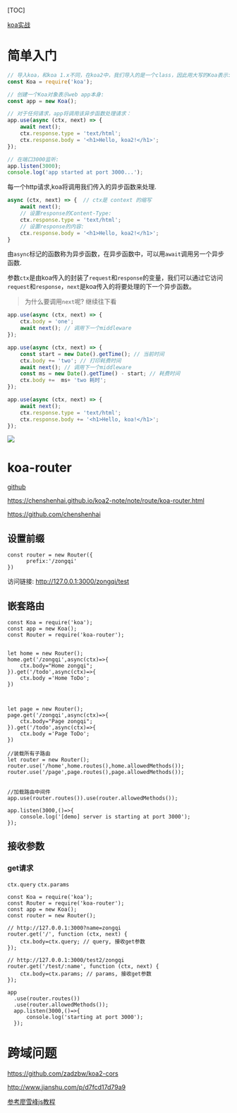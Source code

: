 [TOC]



[koa实战](http://book.apebook.org/minghe/koa-action/hello-koa/index.html)

# 简单入门

```js
// 导入koa，和koa 1.x不同，在koa2中，我们导入的是一个class，因此用大写的Koa表示:
const Koa = require('koa');

// 创建一个Koa对象表示web app本身:
const app = new Koa();

// 对于任何请求，app将调用该异步函数处理请求：
app.use(async (ctx, next) => {
    await next();
    ctx.response.type = 'text/html';
    ctx.response.body = '<h1>Hello, koa2!</h1>';
});

// 在端口3000监听:
app.listen(3000);
console.log('app started at port 3000...');
```

每一个http请求,koa将调用我们传入的异步函数来处理.

```js
async (ctx, next) => {  // ctx是 context 的缩写 
    await next();
    // 设置response的Content-Type:
    ctx.response.type = 'text/html';
    // 设置response的内容:
    ctx.response.body = '<h1>Hello, koa2!</h1>';
}
```

由`async`标记的函数称为异步函数，在异步函数中，可以用`await`调用另一个异步函数.

参数`ctx`是由koa传入的封装了`request`和`response`的变量，我们可以通过它访问`request`和`response`，`next`是koa传入的将要处理的下一个异步函数。

>  为什么要调用`next`呢?  继续往下看

```js
app.use(async (ctx, next) => {
    ctx.body = 'one';
    await next(); // 调用下一个middleware
});

app.use(async (ctx, next) => {
    const start = new Date().getTime(); // 当前时间
    ctx.body += 'two'; // 打印耗费时间
    await next(); // 调用下一个middleware
    const ms = new Date().getTime() - start; // 耗费时间
    ctx.body +=  ms+ 'two 耗时';
});

app.use(async (ctx, next) => {
    await next();
    ctx.response.type = 'text/html';
    ctx.response.body += '<h1>Hello, koa!</h1>';
});

```

![](https://ws1.sinaimg.cn/large/006tKfTcgy1fl7h597f3nj30eo0960sn.jpg)



# koa-router

[github](https://github.com/alexmingoia/koa-router)



https://chenshenhai.github.io/koa2-note/note/route/koa-router.html

https://github.com/chenshenhai

## 设置前缀

```node
const router = new Router({
      prefix:'/zongqi'
})
```

访问链接: http://127.0.0.1:3000/zongqi/test

## 嵌套路由

```nodejs
const Koa = require('koa');
const app = new Koa();
const Router = require('koa-router');
 
 
let home = new Router();
home.get('/zongqi',async(ctx)=>{
    ctx.body="Home zongqi";
}).get('/todo',async(ctx)=>{
    ctx.body ='Home ToDo';
})
 
 
 
let page = new Router();
page.get('/zongqi',async(ctx)=>{
    ctx.body="Page zongqi";
}).get('/todo',async(ctx)=>{
    ctx.body ='Page ToDo';
})
 
//装载所有子路由
let router = new Router();
router.use('/home',home.routes(),home.allowedMethods());
router.use('/page',page.routes(),page.allowedMethods());
 
 
//加载路由中间件
app.use(router.routes()).use(router.allowedMethods());
 
app.listen(3000,()=>{
    console.log('[demo] server is starting at port 3000');
});
```

## 接收参数

### get请求

`ctx.query` `ctx.params`

```node
const Koa = require('koa');
const Router = require('koa-router');
const app = new Koa();
const router = new Router();

// http://127.0.0.1:3000?name=zongqi
router.get('/', function (ctx, next) {
    ctx.body=ctx.query; // query, 接收get参数
});

// http://127.0.0.1:3000/test2/zongqi
router.get('/test/:name', function (ctx, next) {
    ctx.body=ctx.params; // params, 接收get参数
});

app
  .use(router.routes())
  .use(router.allowedMethods());
  app.listen(3000,()=>{
      console.log('starting at port 3000');
  });
```





# 跨域问题

https://github.com/zadzbw/koa2-cors

http://www.jianshu.com/p/d7fcd17d79a9



















[参考廖雪峰js教程](https://www.liaoxuefeng.com/wiki/001434446689867b27157e896e74d51a89c25cc8b43bdb3000/001471087582981d6c0ea265bf241b59a04fa6f61d767f6000)








